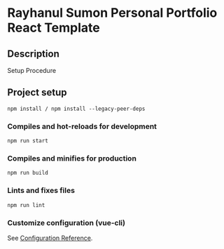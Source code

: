 # Rayhanul Sumon Personal Portfolio React Template

## Description

Setup Procedure 

## Project setup

```
npm install / npm install --legacy-peer-deps 
``` 

### Compiles and hot-reloads for development

``` 
npm run start
```   

### Compiles and minifies for production

```     
npm run build      
```
 
### Lints and fixes files    

```
npm run lint
```

### Customize configuration (vue-cli)

See [Configuration Reference](https://cli.vuejs.org/config/).
